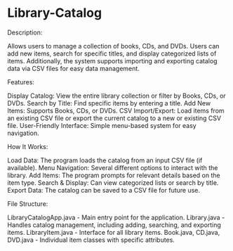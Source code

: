 # Library-Catalog

Description:

Allows users to manage a collection of books, CDs, and DVDs. Users can add new items, search for specific titles, and display categorized lists of items. Additionally, the system supports importing and exporting catalog data via CSV files for easy data management.

Features:

Display Catalog: View the entire library collection or filter by Books, CDs, or DVDs.
Search by Title: Find specific items by entering a title.
Add New Items: Supports Books, CDs, or DVDs.
CSV Import/Export: Load items from an existing CSV file or export the current catalog to a new or existing CSV file.
User-Friendly Interface: Simple menu-based system for easy navigation.

How It Works: 

Load Data: The program loads the catalog from an input CSV file (if available).
Menu Navigation: Several different options to interact with the library.
Add Items: The program prompts for relevant details based on the item type.
Search & Display: Can view categorized lists or search by title.
Export Data: The catalog can be saved to a CSV file for future use.

File Structure:

LibraryCatalogApp.java - Main entry point for the application.
Library.java - Handles catalog management, including adding, searching, and exporting items.
LibraryItem.java - Interface for all library items.
Book.java, CD.java, DVD.java - Individual item classes with specific attributes.
